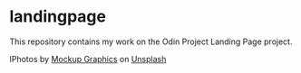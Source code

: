# landingpage
This repository contains my work on the Odin Project Landing Page project.

IPhotos by <a href="https://unsplash.com/@mockupgraphics?utm_source=unsplash&utm_medium=referral&utm_content=creditCopyText">Mockup Graphics</a> on <a href="https://unsplash.com/@mockupgraphics?utm_source=unsplash&utm_medium=referral&utm_content=creditCopyText">Unsplash</a>
  

